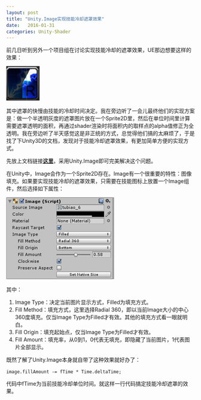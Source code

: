 ```yaml
---
layout: post
title: "Unity.Image实现技能冷却遮罩效果"
date:   2016-01-31
categories: Unity-Shader
---
```


前几日听到另外一个项目组在讨论实现技能冷却的遮罩效果，UE那边想要这样的效果：  

![alt text](/img/2016-02-01-1.png) 

其中遮罩的快慢由技能的冷却时间决定。我在旁边听了一会儿最终他们的实现方案是：做一个半透明灰度的遮罩图片放在一个Sprite2D里，然后在单位时间里计算需要遮罩透明的面积，再通过shader渲染时将面积内的取样点的alpha值修正为全透明。我在旁边听了半天感觉这是非正统的方式，总觉得他们搞的太麻烦了，于是找了下Unity3D的文档，发现对于技能冷却遮罩效果，有更加简单方便的实现方式。

先放上文档链接[**这里**](http://docs.unity3d.com/Manual/script-Image.html)，采用Unity.Image即可完美解决这个问题。

在Unity中，Image会作为一个Sprite2D存在。Image有一个很重要的特性：图像填充。如果要实现技能冷却的遮罩效果，只需要在技能图标上放置一个Image组件，然后选择如下属性：

![alt text](/img/2016-02-01-2.png) 

其中：  
1. Image Type：决定当前图片显示方式，Filled为填充方式。  
2. Fill Method：填充方式，这里选择Radial 360，即以当前Image大小的中心360度填充。仅当Image Type为Filled才有效。其他的填充方式看一眼就明白。  
3. Fill Origin：填充起始点，仅当Image Type为Filled才有效。  
4. Fill Amount：填充率，从0到1，0代表无填充，即隐藏了当前图片，1代表图片全部显示。

既然了解了Unity.Image本身就自带了这种效果就好办了：  

    image.fillAmount -= fTime * Time.deltaTime;

代码中fTime为当前技能冷却单位时间。就这样一行代码搞定技能冷却遮罩的效果。